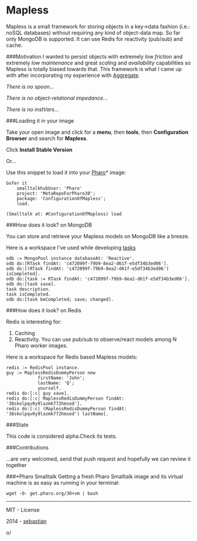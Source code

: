 Mapless
=======

Mapless is a small framework for storing objects in a key->data fashion (i.e.: noSQL databases) without requiring any kind of object-data map.  So far only MongoDB is supported. It can use Redis for reactivity (pub/sub) and cache.

###Motivation
I wanted to persist objects with extremely *low friction* and extremely *low maintenance* and great *scaling* and *availability* capabilities so Mapless is totally biased towards that. This framework is what I came up with after incorporating my experience with [Aggregate](https://github.com/sebastianconcept/Aggregate).

*There is no spoon...*

*There is no object-relational impedance...*

*There is no instVars...*

###Loading it in your image 

Take your open image and click for a **menu**, then **tools**, then **Configuration Browser** and search for **Mapless**.

Click **Install Stable Version**

Or...

Use this snippet to load it into your [Pharo](http://www.pharo-project.org/home)* image:

    Gofer it 
		smalltalkhubUser: 'Pharo'
		project: 'MetaRepoForPharo30'; 
		package: 'ConfigurationOfMapless';
		load.
	
    (Smalltalk at: #ConfigurationOfMapless) load

###How does it look? on MongoDB

You can store  and retrieve your Mapless models on MongoDB like a breeze.

Here is a workspace I've used while developing [tasks](http://tasks.flowingconcept.com)

    odb := MongoPool instance databaseAt: 'Reactive'.    odb do:[RTask findAt: 'c472099f-79b9-8ea2-d61f-e5df34b3ed06'].    odb do:[(RTask findAt: 'c472099f-79b9-8ea2-d61f-e5df34b3ed06') isCompleted].
    odb do:[task := RTask findAt: 'c472099f-79b9-8ea2-d61f-e5df34b3ed06'].    odb do:[task save].     task description.
    task isCompleted.
    odb do:[task beCompleted; save; changed].   

###How does it look? on Redis

Redis is interesting for:

1. Caching
2. Reactivity. You can use pub/sub to observe/react models among N Pharo worker images.

Here is a workspace for Redis based Mapless models:

    redis := RedisPool instance.
    guy := MaplessRedisDummyPerson new				firstName: 'John';				lastName: 'Q';				yourself.				
    redis do:[:c| guy save].    redis do:[:c| MaplessRedisDummyPerson findAt: '38skolpqv0y9lazmk772hmsed'].
    redis do:[:c| (MaplessRedisDummyPerson findAt: '38skolpqv0y9lazmk772hmsed') lastName].

###State

This code is considered alpha.Check its tests.

###Contributions

...are very welcomed, send that push request and hopefully we can review it together

###*Pharo Smalltalk
Getting a fresh Pharo Smalltalk image and its virtual machine is as easy as running in your terminal:
 
    wget -O- get.pharo.org/30+vm | bash

_______

MIT - License

2014 - [sebastian](http://about.me/sebastianconcept)

o/
